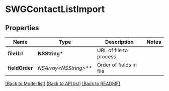 # SWGContactListImport

## Properties
Name | Type | Description | Notes
------------ | ------------- | ------------- | -------------
**fileUrl** | **NSString*** | URL of file to process | 
**fieldOrder** | **NSArray&lt;NSString*&gt;*** | Order of fields in file | 

[[Back to Model list]](../README.md#documentation-for-models) [[Back to API list]](../README.md#documentation-for-api-endpoints) [[Back to README]](../README.md)


